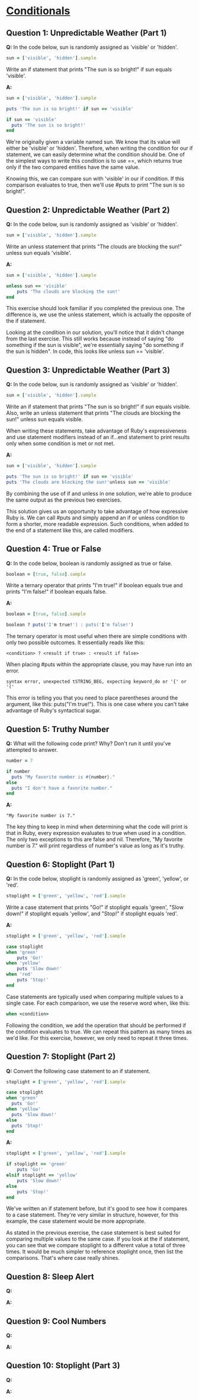 # [Conditionals](https://launchschool.com/exercise_sets/0b9fd4d2)

## Question 1: Unpredictable Weather (Part 1)

**Q:** In the code below, sun is randomly assigned as 'visible' or 'hidden'.

```ruby
sun = ['visible', 'hidden'].sample
```

Write an if statement that prints "The sun is so bright!" if sun equals 'visible'.

**A:**

```ruby
sun = ['visible', 'hidden'].sample

puts 'The sun is so bright!' if sun == 'visible'
```

```ruby
if sun == 'visible'
  puts 'The sun is so bright!'
end
```

We're originally given a variable named sun. We know that its value will either be 'visible' or 'hidden'. Therefore, when writing the condition for our if statement, we can easily determine what the condition should be. One of the simplest ways to write this condition is to use ==, which returns true only if the two compared entities have the same value.

Knowing this, we can compare sun with 'visible' in our if condition. If this comparison evaluates to true, then we'll use #puts to print "The sun is so bright!".

## Question 2: Unpredictable Weather (Part 2)

**Q:** In the code below, sun is randomly assigned as 'visible' or 'hidden'.

```ruby
sun = ['visible', 'hidden'].sample
```

Write an unless statement that prints "The clouds are blocking the sun!" unless sun equals 'visible'.

**A:**

```ruby
sun = ['visible', 'hidden'].sample

unless sun == 'visible'
	puts 'The clouds are blocking the sun!'
end
```

This exercise should look familiar if you completed the previous one. The difference is, we use the unless statement, which is actually the opposite of the if statement.

Looking at the condition in our solution, you'll notice that it didn't change from the last exercise. This still works because instead of saying "do something if the sun is visible", we're essentially saying "do something if the sun is hidden". In code, this looks like unless sun == 'visible'.

## Question 3: Unpredictable Weather (Part 3)

**Q:** In the code below, sun is randomly assigned as 'visible' or 'hidden'.

```ruby
sun = ['visible', 'hidden'].sample
```

Write an if statement that prints "The sun is so bright!" if sun equals visible. Also, write an unless statement that prints "The clouds are blocking the sun!" unless sun equals visible.

When writing these statements, take advantage of Ruby's expressiveness and use statement modifiers instead of an if...end statement to print results only when some condition is met or not met.

**A:**

```ruby
sun = ['visible', 'hidden'].sample

puts 'The sun is so bright!' if sun == 'visible'
puts 'The clouds are blocking the sun!'unless sun == 'visible'
```

By combining the use of if and unless in one solution, we're able to produce the same output as the previous two exercises.

This solution gives us an opportunity to take advantage of how expressive Ruby is. We can call #puts and simply append an if or unless condition to form a shorter, more readable expression. Such conditions, when added to the end of a statement like this, are called modifiers.

## Question 4: True or False

**Q:** In the code below, boolean is randomly assigned as true or false.

```ruby
boolean = [true, false].sample
```

Write a ternary operator that prints "I'm true!" if boolean equals true and prints "I'm false!" if boolean equals false.

**A:**

```ruby
boolean = [true, false].sample

boolean ? puts('I'm true!') : puts('I'm false!')
```

The ternary operator is most useful when there are simple conditions with only two possible outcomes. It essentially reads like this:

```
<condition> ? <result if true> : <result if false>
```

When placing #puts within the appropriate clause, you may have run into an error.

```
syntax error, unexpected tSTRING_BEG, expecting keyword_do or '{' or '('
```

This error is telling you that you need to place parentheses around the argument, like this: puts("I'm true!"). This is one case where you can't take advantage of Ruby's syntactical sugar.

## Question 5: Truthy Number

**Q:** What will the following code print? Why? Don't run it until you've attempted to answer.

```ruby
number = 7

if number
  puts "My favorite number is #{number}."
else
  puts "I don't have a favorite number."
end
```

**A:**

```
"My favorite number is 7."
```

The key thing to keep in mind when determining what the code will print is that in Ruby, every expression evaluates to true when used in a condition. The only two exceptions to this are false and nil. Therefore, "My favorite number is 7." will print regardless of number's value as long as it's truthy.

## Question 6: Stoplight (Part 1)

**Q:** In the code below, stoplight is randomly assigned as 'green', 'yellow', or 'red'.

```ruby
stoplight = ['green', 'yellow', 'red'].sample
```

Write a case statement that prints "Go!" if stoplight equals 'green', "Slow down!" if stoplight equals 'yellow', and "Stop!" if stoplight equals 'red'.

**A:**

```ruby
stoplight = ['green', 'yellow', 'red'].sample

case stoplight
when 'green'
	puts 'Go!'
when 'yellow'
	puts 'Slow down!'
when 'red'
	puts 'Stop!'
end
```

Case statements are typically used when comparing multiple values to a single case. For each comparison, we use the reserve word when, like this:

```ruby
when <condition>
```

Following the condition, we add the operation that should be performed if the condition evaluates to true. We can repeat this pattern as many times as we'd like. For this exercise, however, we only need to repeat it three times.

## Question 7: Stoplight (Part 2)

**Q:** Convert the following case statement to an if statement.

```ruby
stoplight = ['green', 'yellow', 'red'].sample

case stoplight
when 'green'
  puts 'Go!'
when 'yellow'
  puts 'Slow down!'
else
  puts 'Stop!'
end
```

**A:**

```ruby
stoplight = ['green', 'yellow', 'red'].sample

if stoplight == 'green'
	puts 'Go!'
elsif stoplight == 'yellow'
	puts 'Slow down!'
else
	puts 'Stop!'
end
```

We've written an if statement before, but it's good to see how it compares to a case statement. They're very similar in structure, however, for this example, the case statement would be more appropriate.

As stated in the previous exercise, the case statement is best suited for comparing multiple values to the same case. If you look at the if statement, you can see that we compare stoplight to a different value a total of three times. It would be much simpler to reference stoplight once, then list the comparisons. That's where case really shines.

## Question 8: Sleep Alert

**Q:**

**A:**

## Question 9: Cool Numbers

**Q:**

**A:**


## Question 10: Stoplight (Part 3)

**Q:**

**A:**
